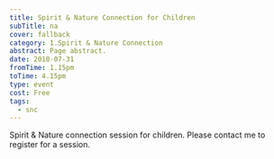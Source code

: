 ```yaml
---
title: Spirit & Nature Connection for Children
subTitle: na
cover: fallback
category: 1.Spirit & Nature Connection
abstract: Page abstract.
date: 2018-07-31
fromTime: 1.15pm
toTime: 4.15pm
type: event
cost: Free
tags:
  - snc
---
```


Spirit & Nature connection session for children. Please contact me to register for a session.

